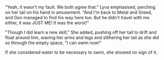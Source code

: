 "Yeah, it wasn't my fault. We both agree that." Lyva emphasised, perching on her tail on his hand in amusement. "And I'm back to Metal and Greed, and Gon managed to find his way here too. But he didn't travel with me either, it was JUST ME! It was the worst!"   

"Though I did learn a new skill," She added, pushing off her tail to drift and float around him, waving her arms and legs and slithering her tail as she did so through the empty space, "I can swim now!"

If she considered water to be necessary to swim, she showed no sign of it.